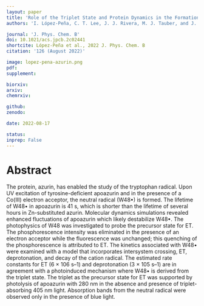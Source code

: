 ```yaml
---
layout: paper
title: 'Role of the Triplet State and Protein Dynamics in the Formation and Stability of the Tryptophan Radical in an Apoazurin Mutant'
authors: 'I. López-Peña, C. T. Lee, J. J. Rivera, M. J. Tauber, and J. E. Kim<sup>$</sup>'

journal: 'J. Phys. Chem. B'
doi: 10.1021/acs.jpcb.2c02441
shortcite: López-Peña et al., 2022 J. Phys. Chem. B
citation: '126 (August 2022)'

image: lopez-pena-azurin.png
pdf: 
supplement: 

biorxiv: 
arxiv: 
chemrxiv: 

github: 
zenodo: 

date: 2022-08-17

status: 
inprep: False
---
```


# Abstract

The protein, azurin, has enabled the study of the tryptophan radical. Upon UV excitation of tyrosine-deficient apoazurin and in the presence of a Co(III) electron acceptor, the neutral radical (W48•) is formed. The lifetime of W48• in apoazurin is 41 s, which is shorter than the lifetime of several hours in Zn-substituted azurin. Molecular dynamics simulations revealed enhanced fluctuations of apoazurin which likely destabilize W48•. The photophysics of W48 was investigated to probe the precursor state for ET. The phosphorescence intensity was eliminated in the presence of an electron acceptor while the fluorescence was unchanged; this quenching of the phosphorescence is attributed to ET. The kinetics associated with W48• were examined with a model that incorporates intersystem crossing, ET, deprotonation, and decay of the cation radical. The estimated rate constants for ET (6 × 106 s–1) and deprotonation (3 × 105 s–1) are in agreement with a photoinduced mechanism where W48• is derived from the triplet state. The triplet as the precursor state for ET was supported by photolysis of apoazurin with 280 nm in the absence and presence of triplet-absorbing 405 nm light. Absorption bands from the neutral radical were observed only in the presence of blue light.
